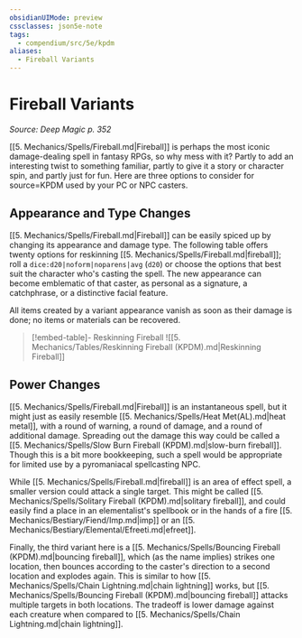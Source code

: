 ```yaml
---
obsidianUIMode: preview
cssclasses: json5e-note
tags:
  - compendium/src/5e/kpdm
aliases:
  - Fireball Variants
---
```

# Fireball Variants
*Source: Deep Magic p. 352* 

[[5. Mechanics/Spells/Fireball.md\|Fireball]] is perhaps the most iconic damage-dealing spell in fantasy RPGs, so why mess with it? Partly to add an interesting twist to something familiar, partly to give it a story or character spin, and partly just for fun. Here are three options to consider for source=KPDM used by your PC or NPC casters.

## Appearance and Type Changes

[[5. Mechanics/Spells/Fireball.md\|Fireball]] can be easily spiced up by changing its appearance and damage type. The following table offers twenty options for reskinning [[5. Mechanics/Spells/Fireball.md\|fireball]]; roll a `dice:d20|noform|noparens|avg` (`d20`) or choose the options that best suit the character who's casting the spell. The new appearance can become emblematic of that caster, as personal as a signature, a catchphrase, or a distinctive facial feature.

All items created by a variant appearance vanish as soon as their damage is done; no items or materials can be recovered.

> [!embed-table]- Reskinning Fireball
> ![[5. Mechanics/Tables/Reskinning Fireball (KPDM).md\|Reskinning Fireball]]

## Power Changes

[[5. Mechanics/Spells/Fireball.md\|Fireball]] is an instantaneous spell, but it might just as easily resemble [[5. Mechanics/Spells/Heat Met(AL).md\|heat metal]], with a round of warning, a round of damage, and a round of additional damage. Spreading out the damage this way could be called a [[5. Mechanics/Spells/Slow Burn Fireball (KPDM).md\|slow-burn fireball]]. Though this is a bit more bookkeeping, such a spell would be appropriate for limited use by a pyromaniacal spellcasting NPC.

While [[5. Mechanics/Spells/Fireball.md\|fireball]] is an area of effect spell, a smaller version could attack a single target. This might be called [[5. Mechanics/Spells/Solitary Fireball (KPDM).md\|solitary fireball]], and could easily find a place in an elementalist's spellbook or in the hands of a fire [[5. Mechanics/Bestiary/Fiend/Imp.md\|imp]] or an [[5. Mechanics/Bestiary/Elemental/Efreeti.md\|efreet]].

Finally, the third variant here is a [[5. Mechanics/Spells/Bouncing Fireball (KPDM).md\|bouncing fireball]], which (as the name implies) strikes one location, then bounces according to the caster's direction to a second location and explodes again. This is similar to how [[5. Mechanics/Spells/Chain Lightning.md\|chain lightning]] works, but [[5. Mechanics/Spells/Bouncing Fireball (KPDM).md\|bouncing fireball]] attacks multiple targets in both locations. The tradeoff is lower damage against each creature when compared to [[5. Mechanics/Spells/Chain Lightning.md\|chain lightning]].
